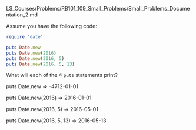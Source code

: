 LS_Courses/Problems/RB101_109_Small_Problems/Small_Problems_Documentation_2.md

Assume you have the following code:

```ruby
require 'date'

puts Date.new
puts Date.new(2016)
puts Date.new(2016, 5)
puts Date.new(2016, 5, 13)
```

What will each of the 4 `puts` statements print?

puts Date.new
=> -4712-01-01

puts Date.new(2016)
=> 2016-01-01

puts Date.new(2016, 5)
=> 2016-05-01

puts Date.new(2016, 5, 13)
=> 2016-05-13
